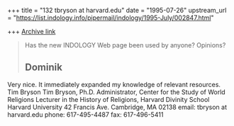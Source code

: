 +++
title = "132 tbryson at harvard.edu"
date = "1995-07-26"
upstream_url = "https://list.indology.info/pipermail/indology/1995-July/002847.html"

+++
[Archive link](https://list.indology.info/pipermail/indology/1995-July/002847.html)

>Has the new INDOLOGY Web page been used by anyone?  Opinions?
>
>Dominik
>--
Very nice.  It immediately expanded my knowledge of relevant resources.  
Tim Bryson
Tim Bryson, Ph.D.
Administrator, Center for the Study of World Religions
Lecturer in the History of Religions, Harvard Divinity School
Harvard University
42 Francis Ave.
Cambridge, MA 02138
email: tbryson at harvard.edu
phone: 617-495-4487
fax: 617-496-5411






